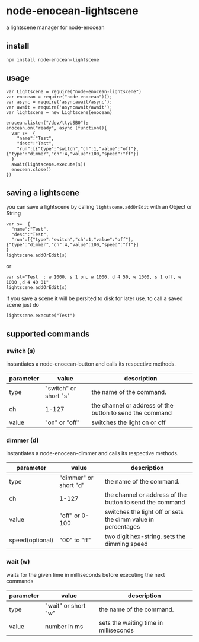 # node-enocean-lightscene
a lightscene manager for node-enocean
## install
    npm install node-enocean-lightscene
## usage
    var Lightscene = require("node-enocean-lightscene")
    var enocean = require("node-enocean")();
    var async = require('asyncawait/async');
    var await = require('asyncawait/await');
    var lightscene = new Lightscene(enocean)

    enocean.listen("/dev/ttyUSB0");
    enocean.on("ready", async (function(){
      var s=  {
        "name":"Test",
        "desc":"Test",
        "run":[{"type":"switch","ch":1,"value":"off"},{"type":"dimmer","ch":4,"value":100,"speed":"ff"}]
      }
      await(lightscene.execute(s))
      enocean.close()
    })
## saving a lightscene
  you can save a lightscene by calling `lightscene.addOrEdit` with an Object or String

    var s=  {
      "name":"Test",
      "desc":"Test",
      "run":[{"type":"switch","ch":1,"value":"off"},{"type":"dimmer","ch":4,"value":100,"speed":"ff"}]
    }
    lightscene.addOrEdit(s)

or

    var st="Test  : w 1000, s 1 on, w 1000, d 4 50, w 1000, s 1 off, w 1000 ,d 4 40 01"
    lightscene.addOrEdit(s)

if you save a scene it will be persited to disk for later use. to call a saved scene just do

    lightscene.execute("Test")

## supported commands

### switch (s)

instantiates a node-enocean-button and calls its respective methods.

|parameter|value|description|
|-------|----|--|
|type|"switch" or short "s"| the name of the command.|
|ch|1-127| the channel or address of the button to send the command|
|value| "on" or "off"| switches the light on or off|

### dimmer (d)

instantiates a node-enocean-dimmer and calls its respective methods.

|parameter|value|description|
|-------|----|--|
|type|"dimmer" or short "d"| the name of the command.|
|ch|1-127| the channel or address of the button to send the command|
|value|"off" or 0-100| switches the light off or sets the dimm value in percentages|
|speed(optional)|"00" to "ff"| two digit hex-string. sets the dimming speed|

### wait (w)

waits for the given time in milliseconds before executing the next commands

|parameter|value|description|
|-------|----|--|
|type|"wait" or short "w"| the name of the command.|
|value|number in ms| sets the waiting time in milliseconds|
